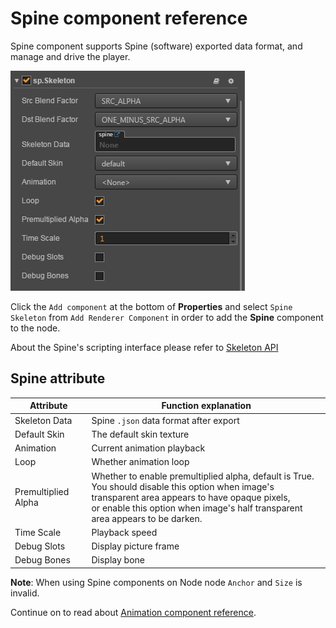 # Spine component reference

Spine component supports Spine (software) exported data format, and manage and drive the player.

![spine](./spine/spine-properties.png)

Click the `Add component` at the bottom of **Properties** and select `Spine Skeleton` from `Add Renderer Component` in order to add the **Spine** component to the node.

About the Spine's scripting interface please refer to [Skeleton API](../../../api/en/classes/Skeleton.html)

## Spine attribute

| Attribute |   Function explanation
| -------------- | ----------- |
|Skeleton Data| Spine `.json` data format after export
|Default Skin| The default skin texture
|Animation| Current animation playback
|Loop| Whether animation loop
|Premultiplied Alpha| Whether to enable premultiplied alpha, default is True.<br>You should disable this option when image's transparent area appears to have opaque pixels,<br>or enable this option when image's half transparent area appears to be darken.
|Time Scale| Playback speed
|Debug Slots| Display picture frame
|Debug Bones| Display bone

**Note**: When using Spine components on Node node `Anchor` and `Size` is invalid.

Continue on to read about [Animation component reference](animation.md).
